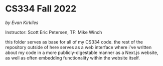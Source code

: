 # CS334 Fall 2022

_by Evan Kirkiles_

Instructor: Scott Eric Petersen, TF: Mike Winch

this folder serves as base for all of my CS334 code. the rest of the repository outside of here serves as a web interface where i've written about my code in a more publicly-digestable manner as a Next.js website, as well as often embedding functionality within the website itself.
